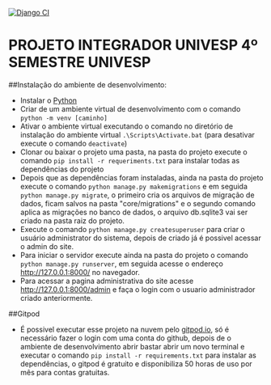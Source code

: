 
[![Django CI](https://github.com/weslleycf/projeto-integrador/actions/workflows/django.yml/badge.svg?branch=main)](https://github.com/weslleycf/projeto-integrador/actions/workflows/django.yml)


# PROJETO INTEGRADOR UNIVESP 4º SEMESTRE UNIVESP

##Instalação do ambiente de desenvolvimento:

 - Instalar o [Python](https://www.python.org/ftp/python/3.10.0/python-3.10.0-amd64.exe)
 - Criar de um ambiente virtual de desenvolvimento com o comando `python -m venv [caminho]`
 - Ativar o ambiente virtual executando o comando no diretório de instalação do ambiente
    virtual `.\Scripts\Activate.bat` (para desativar execute o comando `deactivate`)
 - Clonar ou baixar o projeto uma pasta, na pasta do projeto execute o comando `pip install -r requeriments.txt` para instalar todas as dependências do projeto
 - Depois que as dependências foram instaladas, ainda na pasta do projeto execute o comando `python manage.py makemigrations` e em seguida `python manage.py migrate`, o primeiro
  cria os arquivos de migração de dados, ficam salvos na pasta "core/migrations" e o segundo comando aplica as migrações no banco de dados, o arquivo db.sqlite3 vai ser
  criado na pasta raiz do projeto.
  - Execute o comando `python manage.py createsuperuser` para criar o usuário administrator do sistema, depois de criado já é possivel acessar o admin do site.
  - Para iniciar o servidor execute ainda na pasta do projeto o comando `python manage.py runserver`, em seguida acesse o endereço http://127.0.0.1:8000/ no navegador.
  - Para acessar a pagina administrativa do site acesse http://127.0.0.1:8000/admin e faça o login com o usuario administrador criado anteriormente.


##Gitpod

  
- É possivel executar esse projeto na nuvem pelo [gitpod.io](https://gitpod.io/#https://github.com/weslleycf/projeto-integrador), só é necessário fazer o login com uma conta do github, depois de o ambiente de desenvolvimento abrir bastar abrir um novo terminal e executar o comando `pip install -r requirements.txt` para instalar as dependências, o gitpod é gratuito e disponibiliza 50 horas de uso por mês para contas gratuitas.   
 
 


